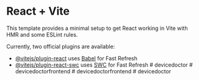 # React + Vite

This template provides a minimal setup to get React working in Vite with HMR and some ESLint rules.

Currently, two official plugins are available:

- [@vitejs/plugin-react](https://github.com/vitejs/vite-plugin-react/blob/main/packages/plugin-react/README.md) uses [Babel](https://babeljs.io/) for Fast Refresh
- [@vitejs/plugin-react-swc](https://github.com/vitejs/vite-plugin-react-swc) uses [SWC](https://swc.rs/) for Fast Refresh
#   d e v i c e d o c t o r  
 #   d e v i c e d o c t o r f r o n t e n d  
 #   d e v i c e d o c t o r f r o n t e n d  
 #   d e v i c e d o c t o r  
 